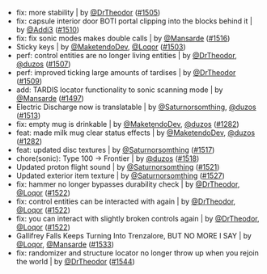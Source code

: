 - fix: more stability | by [@DrTheodor](https://github.com/DrTheodor) ([#1505](https://github.com/amblelabs/ait/pull/1505))
- fix: capsule interior door BOTI portal clipping into the blocks behind it | by [@Addi3](https://github.com/Addi3) ([#1510](https://github.com/amblelabs/ait/pull/1510))
- fix: fix sonic modes makes double calls | by [@Mansarde](https://github.com/Mansarde) ([#1516](https://github.com/amblelabs/ait/pull/1516))
- Sticky keys | by [@MaketendoDev](https://github.com/MaketendoDev), [@Loqor](https://github.com/Loqor) ([#1503](https://github.com/amblelabs/ait/pull/1503))
- perf: control entities are no longer living entities | by [@DrTheodor](https://github.com/DrTheodor), [@duzos](https://github.com/duzos) ([#1507](https://github.com/amblelabs/ait/pull/1507))
- perf: improved ticking large amounts of tardises | by [@DrTheodor](https://github.com/DrTheodor) ([#1509](https://github.com/amblelabs/ait/pull/1509))
- add: TARDIS locator functionality to sonic scanning mode | by [@Mansarde](https://github.com/Mansarde) ([#1497](https://github.com/amblelabs/ait/pull/1497))
- Electric Discharge now is translatable | by [@Saturnorsomthing](https://github.com/Saturnorsomthing), [@duzos](https://github.com/duzos) ([#1513](https://github.com/amblelabs/ait/pull/1513))
- fix: empty mug is drinkable | by [@MaketendoDev](https://github.com/MaketendoDev), [@duzos](https://github.com/duzos) ([#1282](https://github.com/amblelabs/ait/pull/1282))
- feat: made milk mug clear status effects | by [@MaketendoDev](https://github.com/MaketendoDev), [@duzos](https://github.com/duzos) ([#1282](https://github.com/amblelabs/ait/pull/1282))
- feat: updated disc textures | by [@Saturnorsomthing](https://github.com/Saturnorsomthing) ([#1517](https://github.com/amblelabs/ait/pull/1517))
- chore(sonic): Type 100 -> Frontier | by [@duzos](https://github.com/duzos) ([#1518](https://github.com/amblelabs/ait/pull/1518))
- Updated proton flight sound | by [@Saturnorsomthing](https://github.com/Saturnorsomthing) ([#1521](https://github.com/amblelabs/ait/pull/1521))
- Updated exterior item texture | by [@Saturnorsomthing](https://github.com/Saturnorsomthing) ([#1527](https://github.com/amblelabs/ait/pull/1527))
- fix: hammer no longer bypasses durability check | by [@DrTheodor](https://github.com/DrTheodor), [@Loqor](https://github.com/Loqor) ([#1522](https://github.com/amblelabs/ait/pull/1522))
- fix: control entities can be interacted with again | by [@DrTheodor](https://github.com/DrTheodor), [@Loqor](https://github.com/Loqor) ([#1522](https://github.com/amblelabs/ait/pull/1522))
- fix: you can interact with slightly broken controls again | by [@DrTheodor](https://github.com/DrTheodor), [@Loqor](https://github.com/Loqor) ([#1522](https://github.com/amblelabs/ait/pull/1522))
- Gallifrey Falls Keeps Turning Into Trenzalore, BUT NO MORE I SAY | by [@Loqor](https://github.com/Loqor), [@Mansarde](https://github.com/Mansarde) ([#1533](https://github.com/amblelabs/ait/pull/1533))
- fix: randomizer and structure locator no longer throw up when you rejoin the world | by [@DrTheodor](https://github.com/DrTheodor) ([#1544](https://github.com/amblelabs/ait/pull/1544))
